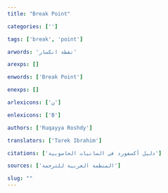 ```yaml
---
title: "Break Point"

categories: ['']

tags: ['break', 'point']

arwords: 'نقطة انكسار'

arexps: []

enwords: ['Break Point']

enexps: []

arlexicons: ['ن']

enlexicons: ['B']

authors: ['Ruqayya Roshdy']

translators: ['Tarek Ibrahim']

citations: ['دليل أكسفورد في السانيات الحاسوبية']

sources: ['المنظمة العربية للترجمة']

slug: ""
---
```

